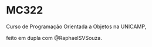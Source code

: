 # MC322

Curso de Programação Orientada a Objetos na UNICAMP, 

feito em dupla com @RaphaelSVSouza.
